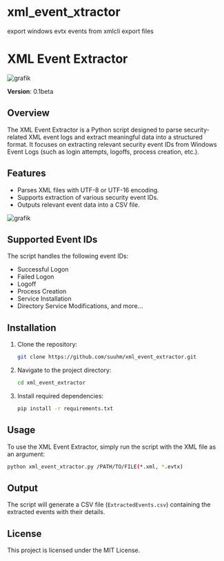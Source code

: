 # xml_event_xtractor
export windows evtx events from xmlcli export files

# XML Event Extractor

![grafik](https://github.com/user-attachments/assets/3971461a-abee-490c-95c7-9bddba75e073)


**Version**: 0.1beta

## Overview

The XML Event Extractor is a Python script designed to parse security-related XML event logs and extract meaningful data into a structured format. It focuses on extracting relevant security event IDs from Windows Event Logs (such as login attempts, logoffs, process creation, etc.).

## Features

- Parses XML files with UTF-8 or UTF-16 encoding.
- Supports extraction of various security event IDs.
- Outputs relevant event data into a CSV file.

![grafik](https://github.com/user-attachments/assets/e8d40dda-7393-4753-a4de-8e8f13ff45b2)


## Supported Event IDs

The script handles the following event IDs:

- Successful Logon
- Failed Logon
- Logoff
- Process Creation
- Service Installation
- Directory Service Modifications, and more...

## Installation

1. Clone the repository:

   ```bash
   git clone https://github.com/suuhm/xml_event_extractor.git
   ```

2. Navigate to the project directory:

   ```bash
   cd xml_event_extractor
   ```

3. Install required dependencies:

   ```bash
   pip install -r requirements.txt
   ```

## Usage

To use the XML Event Extractor, simply run the script with the XML file as an argument:

```bash
python xml_event_xtractor.py /PATH/TO/FILE(*.xml, *.evtx)
```

## Output

The script will generate a CSV file (`ExtractedEvents.csv`) containing the extracted events with their details.

## License

This project is licensed under the MIT License.
